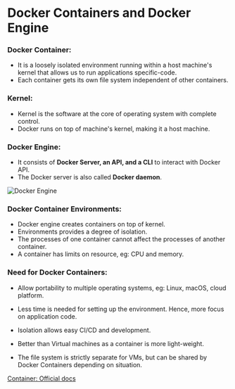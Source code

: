 # Docker Containers and Docker Engine



### Docker Container:
- It is a loosely isolated environment running within a host machine's kernel that allows us to run applications specific-code.
- Each container gets its own file system independent of other containers.

### Kernel:
- Kernel is the software at the core of operating system with complete control.
- Docker runs on top of machine's kernel, making it a host machine.


### Docker Engine:
- It consists of **Docker Server, an API, and a CLI** to interact with Docker API.
- The Docker server is also called **Docker daemon**.


![Docker Engine](https://github.com/alpha74/Docker-Manual/blob/main/img/docker-engine.png)


### Docker Container Environments:
- Docker engine creates containers on top of kernel.
- Environments provides a degree of isolation.
- The processes of one container cannot affect the processes of another container.
- A container has limits on resource, eg: CPU and memory.


### Need for Docker Containers:
- Allow portability to multiple operating systems, eg: Linux, macOS, cloud platform.
- Less time is needed for setting up the environment. Hence, more focus on application code.
- Isolation allows easy CI/CD and development.

- Better than Virtual machines as a container is more light-weight.
- The file system is strictly separate for VMs, but can be shared by Docker Containers depending on situation.

[Container: Official docs](https://www.docker.com/resources/what-container)
